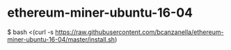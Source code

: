 # ethereum-miner-ubuntu-16-04
$ bash <(curl -s https://raw.githubusercontent.com/bcanzanella/ethereum-miner-ubuntu-16-04/master/install.sh)